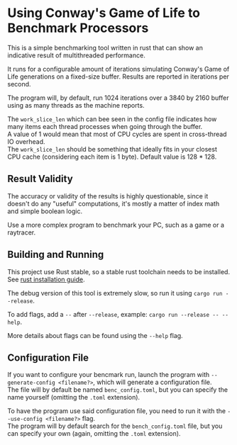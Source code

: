 # Using Conway's Game of Life to Benchmark Processors

This is a simple benchmarking tool written in rust that can show an indicative result of multithreaded performance.

It runs for a configurable amount of iterations simulating Conway's Game of Life generations on a fixed-size buffer.
Results are reported in iterations per second.

The program will, by default, run 1024 iterations over a 3840 by 2160 buffer using as many threads as the machine reports.

The `work_slice_len` which can bee seen in the config file indicates how many items each thread processes when going through the buffer.  
A value of 1 would mean that most of CPU cycles are spent in cross-thread IO overhead.  
The `work_slice_len` should be something that ideally fits in your closest CPU cache (considering each item is 1 byte). Default value is 128 * 128.

## Result Validity

The accuracy or validity of the results is highly questionable, since it doesn't do any "useful" computations, it's mostly a matter of index math and simple boolean logic.

Use a more complex program to benchmark your PC, such as a game or a raytracer.

## Building and Running

This project use Rust stable, so a stable rust toolchain needs to be installed.  
See [rust installation guide](https://www.rust-lang.org/tools/install).

The debug version of this tool is extremely slow, so run it using `cargo run --release`.

To add flags, add a `--` after `--release`, example: `cargo run --release -- --help`.

More details about flags can be found using the `--help` flag.

## Configuration File

If you want to configure your bencmark run, launch the program with `--generate-config <filename?>`, which will generate a configuration file.  
The file will by default be named `benc_config.toml`, but you can specify the name yourself (omitting the `.toml` extension).

To have the program use said configuration file, you need to run it with the `--use-config <filename?>` flag.  
The program will by default search for the `bench_config.toml` file, but you can specify your own (again, omitting the `.toml` extension).

